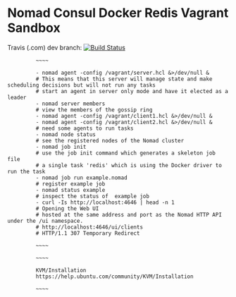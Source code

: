 Nomad Consul Docker Redis Vagrant Sandbox
=========

Travis (.com) dev branch:
[![Build Status](https://travis-ci.com/githubfoam/nomad-sandbox.svg?branch=master)](https://travis-ci.com/githubfoam/nomad-sandbox)  


             ~~~~

             - nomad agent -config /vagrant/server.hcl &>/dev/null &
             # This means that this server will manage state and make scheduling decisions but will not run any tasks
             # start an agent in server only mode and have it elected as a leader             
             - nomad server members
             # view the members of the gossip ring
             - nomad agent -config /vagrant/client1.hcl &>/dev/null &
             - nomad agent -config /vagrant/client2.hcl &>/dev/null &
             # need some agents to run tasks
             - nomad node status
             # see the registered nodes of the Nomad cluster
             - nomad job init
             # use the job init command which generates a skeleton job file
             # a single task 'redis' which is using the Docker driver to run the task
             - nomad job run example.nomad
             # register example job
             - nomad status example
             # inspect the status of  example job
             - curl -Is http://localhost:4646 | head -n 1
             # Opening the Web UI
             # hosted at the same address and port as the Nomad HTTP API under the /ui namespace.
             # http://localhost:4646/ui/clients
             # HTTP/1.1 307 Temporary Redirect

             ~~~~

             ~~~~

             KVM/Installation
             https://help.ubuntu.com/community/KVM/Installation

             ~~~~

